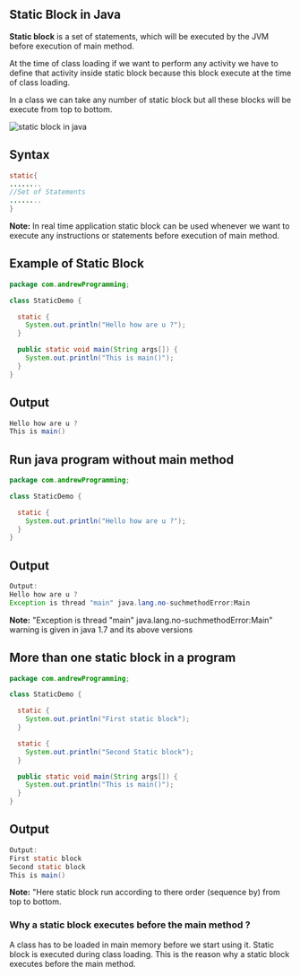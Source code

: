## Static Block in Java

**Static block** is a set of statements, which will be executed by the JVM before execution of main method.

At the time of class loading if we want to perform any activity we have to define that activity inside static block because this block execute at the time of class loading.

In a class we can take any number of static block but all these blocks will be execute from top to bottom.

![static block in java](https://www.sitesbay.com/java/images/basic-java/static-block-in-java.png)

## Syntax

```java
static{
........
//Set of Statements
........
}
```

**Note:** In real time application static block can be used whenever we want to execute any instructions or statements before execution of main method.

## Example of Static Block

```java
package com.andrewProgramming;

class StaticDemo {

  static {
    System.out.println("Hello how are u ?");
  }

  public static void main(String args[]) {
    System.out.println("This is main()");
  }
}
```

## Output

```java
Hello how are u ?
This is main()
```

## Run java program without main method

```java
package com.andrewProgramming;

class StaticDemo {

  static {
    System.out.println("Hello how are u ?");
  }
}
```

## Output

```java
Output:
Hello how are u ?
Exception is thread "main" java.lang.no-suchmethodError:Main
```

**Note:** "Exception is thread "main" java.lang.no-suchmethodError:Main" warning is given in java 1.7 and its above versions

## More than one static block in a program

```java
package com.andrewProgramming;

class StaticDemo {

  static {
    System.out.println("First static block");
  }

  static {
    System.out.println("Second Static block");
  }

  public static void main(String args[]) {
    System.out.println("This is main()");
  }
}
```

## Output

```java
Output:
First static block
Second static block
This is main()
```

**Note:** "Here static block run according to there order (sequence by) from top to bottom.

### Why a static block executes before the main method ?

A class has to be loaded in main memory before we start using it. Static block is executed during class loading. This is the reason why a static block executes before the main method.